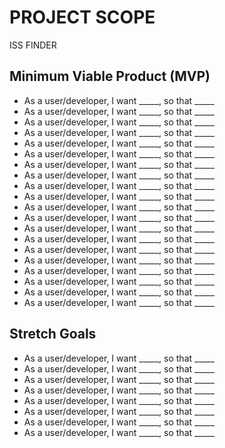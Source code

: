 # PROJECT SCOPE

ISS FINDER

## Minimum Viable Product (MVP)

* As a user/developer, I want _____, so that _____
* As a user/developer, I want _____, so that _____
* As a user/developer, I want _____, so that _____
* As a user/developer, I want _____, so that _____
* As a user/developer, I want _____, so that _____
* As a user/developer, I want _____, so that _____
* As a user/developer, I want _____, so that _____
* As a user/developer, I want _____, so that _____
* As a user/developer, I want _____, so that _____
* As a user/developer, I want _____, so that _____
* As a user/developer, I want _____, so that _____
* As a user/developer, I want _____, so that _____
* As a user/developer, I want _____, so that _____
* As a user/developer, I want _____, so that _____
* As a user/developer, I want _____, so that _____
* As a user/developer, I want _____, so that _____
* As a user/developer, I want _____, so that _____
* As a user/developer, I want _____, so that _____
* As a user/developer, I want _____, so that _____
* As a user/developer, I want _____, so that _____

## Stretch Goals

* As a user/developer, I want _____, so that _____
* As a user/developer, I want _____, so that _____
* As a user/developer, I want _____, so that _____
* As a user/developer, I want _____, so that _____
* As a user/developer, I want _____, so that _____
* As a user/developer, I want _____, so that _____
* As a user/developer, I want _____, so that _____
* As a user/developer, I want _____, so that _____